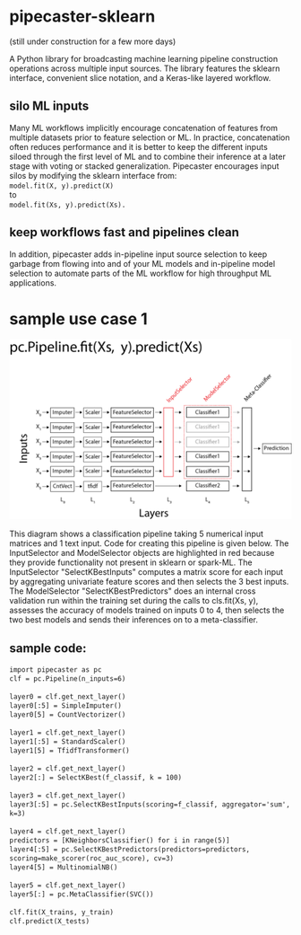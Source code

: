 # pipecaster-sklearn
(still under construction for a few more days)

A Python library for broadcasting machine learning pipeline construction operations across multiple input sources.  The library features the sklearn interface, convenient slice notation, and a Keras-like layered workflow.

## silo ML inputs

Many ML workflows implicitly encourage concatenation of features from multiple datasets prior to feature selection or ML.  In practice, concatenation often reduces performance and it is better to keep the different inputs siloed through the first level of ML and to combine their inference at a later stage with voting or stacked generalization.  Pipecaster encourages input silos by modifying the sklearn interface from:    
`model.fit(X, y).predict(X)`  
to   
`model.fit(Xs, y).predict(Xs).`

## keep workflows fast and pipelines clean

In addition, pipecaster adds in-pipeline input source selection to keep garbage from flowing into and of your ML models and in-pipeline model selection to automate parts of the ML workflow for high throughput ML applications.

# sample use case 1
![Use case 1](/images/example_1.png)

This diagram shows a classification pipeline taking 5 numerical input matrices and 1 text input.  Code for creating this pipeline is given below.  The InputSelector and ModelSelector objects are highlighted in red because they provide functionality not present in sklearn or spark-ML. The InputSelector "SelectKBestInputs" computes a matrix score for each input by aggregating univariate feature scores and then selects the 3 best inputs.  The ModelSelector "SelectKBestPredictors" does an internal cross validation run within the training set during the calls to cls.fit(Xs, y), assesses the accuracy of models trained on inputs 0 to 4, then selects the two best models and sends their inferences on to a meta-classifier.

## sample code:

```
import pipecaster as pc
clf = pc.Pipeline(n_inputs=6)

layer0 = clf.get_next_layer()
layer0[:5] = SimpleImputer()
layer0[5] = CountVectorizer()

layer1 = clf.get_next_layer()
layer1[:5] = StandardScaler()
layer1[5] = TfidfTransformer()

layer2 = clf.get_next_layer()
layer2[:] = SelectKBest(f_classif, k = 100)

layer3 = clf.get_next_layer()
layer3[:5] = pc.SelectKBestInputs(scoring=f_classif, aggregator='sum', k=3)

layer4 = clf.get_next_layer()
predictors = [KNeighborsClassifier() for i in range(5)]
layer4[:5] = pc.SelectKBestPredictors(predictors=predictors, scoring=make_scorer(roc_auc_score), cv=3)
layer4[5] = MultinomialNB()

layer5 = clf.get_next_layer()
layer5[:] = pc.MetaClassifier(SVC())

clf.fit(X_trains, y_train)
clf.predict(X_tests)
```
